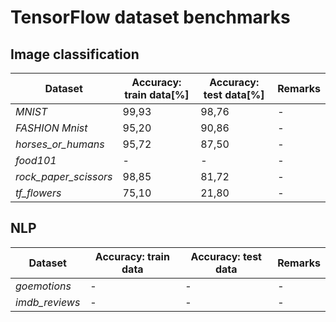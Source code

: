 # TensorFlow dataset benchmarks 


## Image classification

| Dataset               |Accuracy: train data[%]| Accuracy: test data[%] | Remarks |
|-----------------------|----------------------|-------------------------|---------|
| _MNIST_               |           99,93      |          98,76          |    -    |
| _FASHION Mnist_       |           95,20      |          90,86          |    -    |
| _horses_or_humans_    |           95,72      |          87,50          |    -    |
| _food101_             |           -          |          -              |    -    |
| _rock_paper_scissors_ |           98,85      |          81,72          |    -    |
| _tf_flowers_          |           75,10      |          21,80          |    -    |

## NLP

| Dataset               | Accuracy: train data | Accuracy: test data | Remarks |
|-----------------------|----------------------|---------------------|---------|
| _goemotions_          |           -          |          -          |    -    |
| _imdb_reviews_        |           -          |          -          |    -    |
